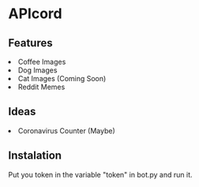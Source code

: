 # APIcord
## Features
<li>Coffee Images</li>
<li>Dog Images</li>
<li>Cat Images (Coming Soon)</li>
<li>Reddit Memes</li>

## Ideas
<li>Coronavirus Counter (Maybe)</li>

## Instalation
Put you token in the variable "token" in bot.py and run it.
